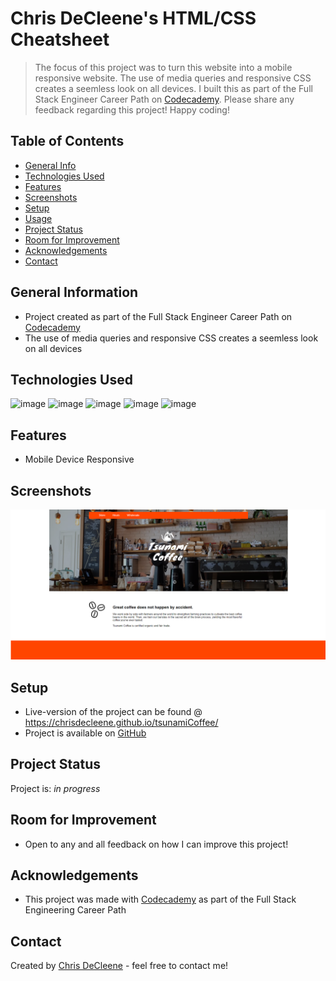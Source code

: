 # Chris DeCleene's HTML/CSS Cheatsheet
> The focus of this project was to turn this website into a mobile responsive website. The use of media queries and responsive CSS creates a seemless look on all devices. I built this as part of the Full Stack Engineer Career Path on [Codecademy](https://www.codecademy.com/learn). Please share any feedback regarding this project! Happy coding!

## Table of Contents
* [General Info](#general-information)
* [Technologies Used](#technologies-used)
* [Features](#features)
* [Screenshots](#screenshots)
* [Setup](#setup)
* [Usage](#usage)
* [Project Status](#project-status)
* [Room for Improvement](#room-for-improvement)
* [Acknowledgements](#acknowledgements)
* [Contact](#contact)
<!-- * [License](#license) -->


## General Information
- Project created as part of the Full Stack Engineer Career Path on [Codecademy](https://www.codecademy.com/learn)
- The use of media queries and responsive CSS creates a seemless look on all devices


## Technologies Used
![image](https://img.icons8.com/color/50/000000/html-5--v1.png) ![image](https://img.icons8.com/color/48/000000/css3.png) ![image](https://img.icons8.com/color/48/000000/git.png) ![image](https://img.icons8.com/fluent/48/000000/github.png) ![image](https://img.icons8.com/fluent/48/000000/gimp.png)


## Features
- Mobile Device Responsive


## Screenshots
![Website screenshot](resources/images/tsunamisite.png)
<!-- If you have screenshots you'd like to share, include them here. -->


## Setup
- Live-version of the project can be found @ https://chrisdecleene.github.io/tsunamiCoffee/
- Project is available on [GitHub](https://github.com/ChrisDeCleene/tsunamiCoffee.git)


## Project Status
Project is: _in progress_


## Room for Improvement

- Open to any and all feedback on how I can improve this project!


## Acknowledgements
- This project was made with [Codecademy](https://www.codecademy.com/) as part of the Full Stack Engineering Career Path


## Contact
Created by [Chris DeCleene](https://chrisdecleene.github.io/) - feel free to contact me!



<!-- Optional -->
<!-- ## License -->
<!-- This project is open source and available under the [... License](). -->